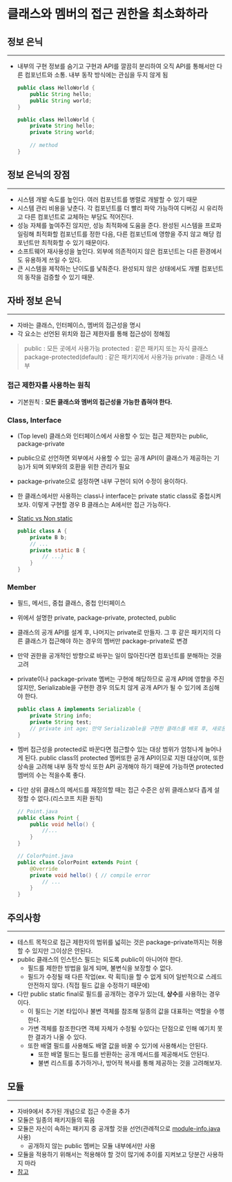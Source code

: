 # 클래스와 멤버의 접근 권한을 최소화하라

## 정보 은닉

---

- 내부의 구현 정보를 숨기고 구현과 API를 깔끔히 분리하여 오직 API를 통해서만 다른 컴포넌트와 소통. 내부 동작 방식에는 관심을 두지 않게 됨

    ```java
    public class HelloWorld { 
        public String hello;
        public String world;
    }
    
    public class HelloWorld { 
        private String hello;
        private String world;
        
        // method
    }
    ```

## 정보 은닉의 장점

---

- 시스템 개발 속도를 높인다. 여러 컴포넌트를 병렬로 개발할 수 있기 때문
- 시스템 관리 비용을 낮춘다. 각 컴포넌트를 더 빨리 파악 가능하여 디버깅 시 유리하고 다른 컴포넌트로 교체하는 부담도 적어진다.
- 성능 자체를 높여주진 않지만, 성능 최적화에 도움을 준다. 완성된 시스템을 프로파일링해 최적화할 컴포넌트를 정한 다음, 다른 컴포넌트에 영향을 주지 않고 해당 컴포넌트만 최적화할 수 있기 때문이다.
- 소프트웨어 재사용성을 높인다. 외부에 의존적이지 않은 컴포넌트는 다른 환경에서도 유용하게 쓰일 수 있다.
- 큰 시스템을 제작하는 난이도를 낯춰준다. 완성되지 않은 상태에서도 개별 컴포넌트의 동작을 검증할 수 있기 때문.

## 자바 정보 은닉

---

- 자바는 클래스, 인터페이스, 멤버의 접근성을 명시
- 각 요소는 선언된 위치와 접근 제한자를 통해 접근성이 정해짐

> public : 모든 곳에서 사용가능
protected : 같은 패키지 또는 자식 클래스
package-protected(default) : 같은 패키지에서 사용가능
private : 클래스 내부

### 접근 제한자를 사용하는 원칙

- 기본원칙 : **모든 클래스와 멤버의 접근성을 가능한 좁혀야 한다.**

### Class, Interface

- (Top level) 클래스와 인터페이스에서 사용할 수 있는 접근 제한자는 public, package-private
- public으로 선언하면 외부에서 사용할 수 있는 공개 API(이 클래스가 제공하는 기능)가 되며 외부와의 호환을 위한 관리가 필요
- package-private으로 설정하면 내부 구현이 되어 수정이 용이하다.
- 한 클래스에서만 사용하는 class나 interface는 private static class로 중첩시켜보자. 이렇게 구현할 경우 B 클래스는 A에서만 접근 가능하다.
- [Static vs Non static](https://docs.oracle.com/javase/tutorial/java/javaOO/nested.html)

    ```java
    public class A { 
        private B b;
        // ...
        private static B {
            // ...}
        }
    }
    ```

### Member

- 필드, 메서드, 중첩 클래스, 중첩 인터페이스
- 위에서 설명한 private, package-private, protected, public
- 클래스의 공개 API를 설계 후, 나머지는 private로 만들자. 그 후 같은 패키지의 다른 클래스가 접근해야 하는 경우의 멤버만 package-private로 변경
- 만약 권한을 공개적인 방향으로 바꾸는 일이 많아진다면 컴포넌트를 분해하는 것을 고려
- private이나 package-private 멤버는 구현에 해당하므로 공개 API에 영향을 주진 않지만, Serializable을 구현한 경우 의도치 않게 공개 API가 될 수 있기에 조심해야 한다.

    ```java
    public class A implements Serializable {
        private String info;
        private String test;
        // private int age; 만약 Serializable을 구현한 클래스를 배포 후, 새로운 내부 필드가 추가된다면?
    }
    ```

- 멤버 접근성을 protected로 바꾼다면 접근할수 있는 대상 범위가 엄청나게 늘어나게 된다.  public class의 protected 멤버또한 공개 API이므로 지원 대상이며, 또한 상속을 고려해 내부 동작 방식 또한 API 공개해야 하기 때문에 가능하면 protected 멤버의 수는 적을수록 좋다.
- 다만 상위 클래스의 메서드를 재정의할 때는 접근 수준은 상위 클래스보다 좁게 설정할 수 없다.(리스코프 치환 원칙)

    ```java
    // Point.java
    public class Point { 
        public void hello() {
            //...
        }
    }
    
    // ColorPoint.java
    public class ColorPoint extends Point { 
        @Override 
        private void hello() { // compile error
            // ...
        }
    }
    ```

## 주의사항

---

- 테스트 목적으로 접근 제한자의 범위를 넓히는 것은 package-private까지는 허용할 수 있지만 그이상은 안된다.
- public 클래스의 인스턴스 필드는 되도록 public이 아니어야 한다.
    - 필드를 제한한 방법을 잃게 되며, 불변식을 보장할 수 없다.
    - 필드가 수정될 때 다른 작업(ex. 락 획득)을 할 수 없게 되어 일반적으로 스레드 안전하지 않다. (직접 필드 값을 수정하기 때문에)
- 다만 public static final로 필드를 공개하는 경우가 있는데, **상수**를 사용하는 경우이다.
    - 이 필드는 기본 타입이나 불변 객체를 참조해 일종의 값을 대표하는 역할을 수행한다.
    - 가변 객체를 참조한다면 객체 자체가 수정될 수있다는 단점으로 인해 예기치 못한 결과가 나올 수 있다.
    - 또한 배열 필드를 사용해도 배열 값을 바꿀 수 있기에 사용해서는 안된다.
        - 또한 배열 필드는 필드를 반환하는 공개 메서드를 제공해서도 안된다.
        - 불변 리스트를 추가하거나, 방어적 복사를 통해 제공하는 것을 고려해보자.

## 모듈

---

- 자바9에서 추가된 개념으로 접근 수준을 추가
- 모듈은 일종의 패키지들의 묶음
- 모듈은 자신이 속하는 패키지 중 공개할 것을 선언(관례적으로 [module-info.java](http://module-info.java) 사용)
    - 공개하지 않는 public 멤버는 모듈 내부에서만 사용
- 모듈을 적용하기 위해서는 적용해야 할 것이 많기에 추이를 지켜보고 당분간 사용하지 마라
- [참고](https://www.baeldung.com/java-9-modularity)